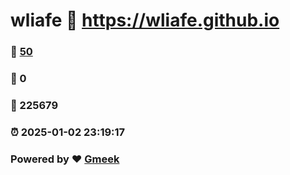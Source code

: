 # wliafe :link: https://wliafe.github.io 
### :page_facing_up: [50](https://wliafe.github.io/tag.html) 
### :speech_balloon: 0 
### :hibiscus: 225679 
### :alarm_clock: 2025-01-02 23:19:17 
### Powered by :heart: [Gmeek](https://github.com/Meekdai/Gmeek)
